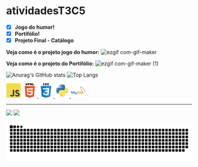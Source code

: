 # atividadesT3C5
- [x] **Jogo do humor!**
- [x] **Portifólio!**
- [x] **Projeto Final - Catálogo**

**Veja como é o projeto jogo do humor:**
![ezgif com-gif-maker](https://user-images.githubusercontent.com/82914088/126665021-af43c6c0-e264-4408-862f-ae7b313a5629.gif)

**Veja como é o projeto do Portifólio:**
![ezgif com-gif-maker (1)](https://user-images.githubusercontent.com/82914088/127234401-0502467f-5dcd-4ddc-8c61-4beb44adf475.gif)

![Anurag's GitHub stats](https://github-readme-stats.vercel.app/api?username=TalitaCbral&show_icons=true&theme=highcontrast) ![Top Langs](https://github-readme-stats.vercel.app/api/top-langs/?username=TalitaCbral&layout=compact&theme=highcontrast)

<div style="display: inline_block">

<a href="https://developer.mozilla.org/en-US/docs/Web/JavaScript" target="_blank"> <img src="https://raw.githubusercontent.com/devicons/devicon/master/icons/javascript/javascript-original.svg" alt="javascript" width="40" height="40"/></a></a>
<a href="https://www.w3.org/html/" target="_blank"> <img src="https://raw.githubusercontent.com/devicons/devicon/master/icons/html5/html5-original-wordmark.svg" alt="html5" width="40" height="40"/> </a> 
<a href="https://www.w3schools.com/css/" target="_blank"> <img src="https://raw.githubusercontent.com/devicons/devicon/master/icons/css3/css3-original-wordmark.svg" alt="css3" width="40" height="40"/> </a> 
<a href="https://www.python.org" target="_blank"> <img src="https://raw.githubusercontent.com/devicons/devicon/master/icons/python/python-original.svg" alt="python" width="40" height="40"/> </a> 
<a href="https://www.mysql.com/" target="_blank"> <img src="https://raw.githubusercontent.com/devicons/devicon/master/icons/mysql/mysql-original-wordmark.svg" alt="mysql" width="40" height="40"/> </a>

</div>

<hr>

[<img src = "https://img.shields.io/badge/instagram-%23E4405F.svg?&style=for-the-badge&logo=instagram&logoColor=white">](https://www.instagram.com/talitacabral___/) [<img src="https://img.shields.io/badge/linkedin-%230077B5.svg?&style=for-the-badge&logo=linkedin&logoColor=white" />](https://www.linkedin.com/in/talita-santana-22ba27175/)

![Snake animation](https://github.com/TalitaCbral/talitaCbral/blob/output/github-contribution-grid-snake.svg)

